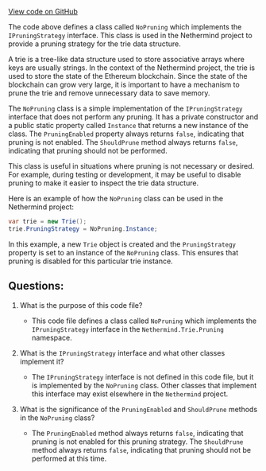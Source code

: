 [View code on GitHub](https://github.com/nethermindeth/nethermind/Nethermind.Trie/Pruning/NoPruning.cs)

The code above defines a class called `NoPruning` which implements the `IPruningStrategy` interface. This class is used in the Nethermind project to provide a pruning strategy for the trie data structure. 

A trie is a tree-like data structure used to store associative arrays where keys are usually strings. In the context of the Nethermind project, the trie is used to store the state of the Ethereum blockchain. Since the state of the blockchain can grow very large, it is important to have a mechanism to prune the trie and remove unnecessary data to save memory.

The `NoPruning` class is a simple implementation of the `IPruningStrategy` interface that does not perform any pruning. It has a private constructor and a public static property called `Instance` that returns a new instance of the class. The `PruningEnabled` property always returns `false`, indicating that pruning is not enabled. The `ShouldPrune` method always returns `false`, indicating that pruning should not be performed.

This class is useful in situations where pruning is not necessary or desired. For example, during testing or development, it may be useful to disable pruning to make it easier to inspect the trie data structure. 

Here is an example of how the `NoPruning` class can be used in the Nethermind project:

```csharp
var trie = new Trie();
trie.PruningStrategy = NoPruning.Instance;
```

In this example, a new `Trie` object is created and the `PruningStrategy` property is set to an instance of the `NoPruning` class. This ensures that pruning is disabled for this particular trie instance.
## Questions: 
 1. What is the purpose of this code file?
    - This code file defines a class called `NoPruning` which implements the `IPruningStrategy` interface in the `Nethermind.Trie.Pruning` namespace.

2. What is the `IPruningStrategy` interface and what other classes implement it?
    - The `IPruningStrategy` interface is not defined in this code file, but it is implemented by the `NoPruning` class. Other classes that implement this interface may exist elsewhere in the `Nethermind` project.

3. What is the significance of the `PruningEnabled` and `ShouldPrune` methods in the `NoPruning` class?
    - The `PruningEnabled` method always returns `false`, indicating that pruning is not enabled for this pruning strategy. The `ShouldPrune` method always returns `false`, indicating that pruning should not be performed at this time.